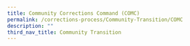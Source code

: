 ```yaml
---
title: Community Corrections Command (COMC)
permalink: /corrections-process/Community-Transition/COMC
description: ""
third_nav_title: Community Transition
---
```

